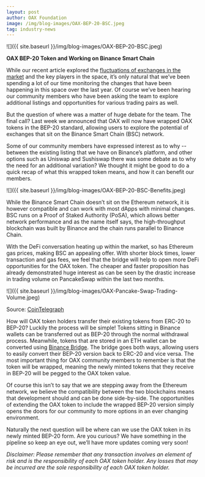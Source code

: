 ```yaml
---
layout: post
author: OAX Foundation
image: /img/blog-images/OAX-BEP-20-BSC.jpeg
tag: industry-news
---
```


![]({{ site.baseurl }}/img/blog-images/OAX-BEP-20-BSC.jpeg)

<b>OAX BEP-20 Token and Working on Binance Smart Chain</b>

While our recent article explored the <a href="https://www.oax.org/2021/03/12/How-DEXes-and-DeFi-Respond-to-an-Evolving-Industry.html">fluctuations of exchanges in the market</a>  and the key players in the space, it’s only natural that we’ve been spending a lot of our time monitoring the changes that have been happening in this space over the last year. Of course we’ve been hearing our community members who have been asking the team to explore additional listings and opportunities for various trading pairs as well.

But the question of where was a matter of huge debate for the team. The final call?  Last week we announced that OAX will now have wrapped OAX tokens in the BEP-20 standard, allowing users to explore the potential of exchanges that sit on the Binance Smart Chain (BSC) network. 

Some of our community members have expressed interest as to why -- between the existing listing that we have on Binance’s platform, and other options such as Uniswap and Sushiswap there was some debate as to why the need for an additional variation? We thought it might be good to do a quick recap of what this wrapped token means, and how it can benefit our members.


![]({{ site.baseurl }}/img/blog-images/OAX-BEP-20-BSC-Benefits.jpeg)


While the Binance Smart Chain doesn’t sit on the Ethereum network, it is however compatible and can work with most dApps with minimal changes. BSC runs on a Proof of Staked Authority (PoSA), which allows better network performance and as the name itself says, the high-throughput blockchain was built by Binance and the chain runs parallel to Binance Chain.

With the DeFi conversation heating up within the market, so has Ethereum gas prices, making BSC an appealing offer. With shorter block times, lower transaction and gas fees, we feel that the bridge will help to open more DeFi opportunities for the OAX token. The cheaper and faster proposition has already demonstrated huge interest as can be seen by the drastic increase in trading volume on PancakeSwap within the last two months.


![]({{ site.baseurl }}/img/blog-images/OAX-Pancake-Swap-Trading-Volume.jpeg)

Source: <a href="https://cointelegraph.com/news/pancakeswap-cake-aims-to-take-a-slice-out-of-uniswap-s-defi-dominance">CoinTelegraph</a> 


How will OAX token holders transfer their existing tokens from ERC-20 to BEP-20? Luckily the process will be simple! Tokens sitting in Binance wallets can be transferred out as BEP-20 through the normal withdrawal process. Meanwhile, tokens that are stored in an ETH wallet can be converted using <a href="https://www.binance.org/en/bridge">Binance Bridge</a>. The bridge goes both ways, allowing users to easily convert their BEP-20 version back to ERC-20 and vice versa. The most important thing for OAX community members to remember is that the token will be wrapped, meaning the newly minted tokens that they receive in BEP-20 will be pegged to the OAX token value.

Of course this isn’t to say that we are stepping away from the Ethereum network, we believe the compatibility between the two blockchains means that development should and can be done side-by-side. The opportunities of extending the OAX token to include the wrapped BEP-20 version simply opens the doors for our community to more options in an ever changing environment. 

Naturally the next question will be where can we use the OAX token in its newly minted BEP-20 form. Are you curious? We have something in the pipeline so keep an eye out, we’ll have more updates coming very soon!


<i>Disclaimer: Please remember that any transaction involves an element of risk and is the responsibility of each OAX token holder.  Any losses that may be incurred are the sole responsibility of each OAX token holder.</i>







